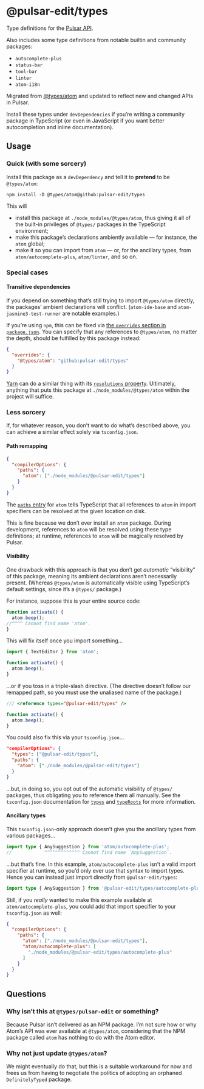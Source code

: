 # @pulsar-edit/types

Type definitions for the [Pulsar API](https://docs.pulsar-edit.dev/api/pulsar/latest/).

Also includes some type definitions from notable builtin and community packages:

* `autocomplete-plus`
* `status-bar`
* `tool-bar`
* `linter`
* `atom-i18n`

Migrated from [@types/atom](https://www.npmjs.com/package/@types/atom) and updated to reflect new and changed APIs in Pulsar.

Install these types under `devDependencies` if you’re writing a community package in TypeScript (or even in JavaScript if you want better autocompletion and inline documentation).

## Usage

### Quick (with some sorcery)

Install this package as a `devDependency` and tell it to **pretend** to be `@types/atom`:

```shell
npm install -D @types/atom@github:pulsar-edit/types
```

This will

* install this package at `./node_modules/@types/atom`, thus giving it all of the built-in privileges of `@types/` packages in the TypeScript environment;
* make this package’s declarations ambiently available — for instance, the `atom` global;
* make it so you can import from `atom` — or, for the ancillary types, from `atom/autocomplete-plus`, `atom/linter`, and so on.

### Special cases

#### Transitive dependencies

If you depend on something that’s still trying to import `@types/atom` directly, the packages’ ambient declarations will conflict. (`atom-ide-base` and `atom-jasmine3-test-runner` are notable examples.)

If you’re using `npm`, this can be fixed via [the `overrides` section in `package.json`](https://docs.npmjs.com/cli/v9/configuring-npm/package-json#overrides). You can specify that any references to `@types/atom`, no matter the depth, should be fulfilled by this package instead:

```json
{
  "overrides": {
    "@types/atom": "github:pulsar-edit/types"
  }
}
```

[Yarn](https://yarnpkg.com/) can do a similar thing with its [`resolutions` property](https://yarnpkg.com/configuration/manifest#resolutions). Ultimately, anything that puts this package at `./node_modules/@types/atom` within the project will suffice.

### Less sorcery

If, for whatever reason, you don’t want to do what’s described above, you can achieve a similar effect solely via `tsconfig.json`.

#### Path remapping

```json
{
  "compilerOptions": {
    "paths": {
      "atom": ["./node_modules/@pulsar-edit/types"]
    }
  }
}
```

The [`paths` entry](https://www.typescriptlang.org/tsconfig/#paths) for `atom` tells TypeScript that all references to `atom` in import specifiers can be resolved at the given location on disk.

This is fine because we don’t ever install an `atom` package. During development, references to `atom` will be resolved using these type definitions; at runtime, references to `atom` will be magically resolved by Pulsar.

#### Visibility

One drawback with this approach is that you don’t get _automatic_ “visibility” of this package, meaning its ambient declarations aren’t necessarily present. (Whereas `@types/atom` is automatically visible using TypeScript’s default settings, since it’s a `@types/` package.)

For instance, suppose this is your entire source code:

```ts
function activate() {
  atom.beep();
//^^^^ Cannot find name 'atom'.
}
```

This will fix itself once you import something…

```ts
import { TextEditor } from 'atom';

function activate() {
  atom.beep();
}
```

…or if you toss in a triple-slash directive. (The directive doesn’t follow our remapped path, so you must use the unaliased name of the package.)

```ts
/// <reference types="@pulsar-edit/types" />

function activate() {
  atom.beep();
}
```

You could also fix this via your `tsconfig.json`…

```json
"compilerOptions": {
  "types": ["@pulsar-edit/types"],
  "paths": {
    "atom": ["./node_modules/@pulsar-edit/types"]
  }
}
```

…but, in doing so, you opt out of the automatic visibility of `@types/` packages, thus obligating you to reference them all manually. See the `tsconfig.json` documentation for [`types`](https://www.typescriptlang.org/tsconfig/#types) and [`typeRoots`](https://www.typescriptlang.org/tsconfig/#typeRoots) for more information.


#### Ancillary types

This `tsconfig.json`-only approach doesn’t give you the ancillary types from various packages…

```ts
import type { AnySuggestion } from 'atom/autocomplete-plus';
//            ^^^^^^^^^^^^^ Cannot find name `AnySuggestion`.
```

…but that’s fine. In this example, `atom/autocomplete-plus` isn’t a valid import specifier at runtime, so you’d only ever use that syntax to import types. Hence you can instead just import directly from `@pulsar-edit/types`:

```ts
import type { AnySuggestion } from '@pulsar-edit/types/autocomplete-plus';
```

Still, if you _really_ wanted to make this example available at `atom/autocomplete-plus`, you could add that import specifier to your `tsconfig.json` as well:

```json
{
  "compilerOptions": {
    "paths": {
      "atom": ["./node_modules/@pulsar-edit/types"],
      "atom/autocomplete-plus": [
        "./node_modules/@pulsar-edit/types/autocomplete-plus"
      ]
    }
  }
}
```


## Questions

### Why isn’t this at `@types/pulsar-edit` or something?

Because Pulsar isn’t delivered as an NPM package. I’m not sure how or why Atom’s API was ever available at `@types/atom`, considering that the NPM package called `atom` has nothing to do with the Atom editor.

### Why not just update `@types/atom`?

We might eventually do that, but this is a suitable workaround for now and frees us from having to negotiate the politics of adopting an orphaned `DefinitelyTyped` package.
